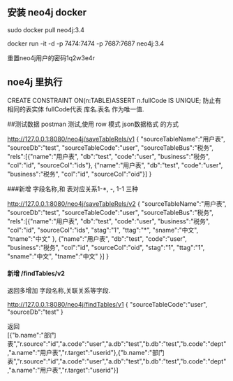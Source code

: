 ## 安装 neo4j docker
sudo docker pull neo4j:3.4

docker run -it -d -p 7474:7474 -p 7687:7687 neo4j:3.4

重置neo4j用户的密码1q2w3e4r

## noe4j 里执行
CREATE CONSTRAINT ON(n:TABLE)ASSERT n.fullCode IS UNIQUE;
 防止有相同的表实体 fullCode代表 库名.表名 作为唯一值.
 
 
##测试数据
postman 测试,使用 row 模式 json数据格式 的方式

http://127.0.0.1:8080/neo4j/saveTableRels/v1
{
"sourceTableName":"用户表",
"sourceDb":"test",
"sourceTableCode":"user",
"sourceTableBus":"税务",
"rels":[{"name":"用户表",
         "db":"test",
         "code":"user",
         "business":"税务",
         "col":"id",
         "sourceCol":"ids"},
         {"name":"用户表",
           "db":"test",
           "code":"user",
           "business":"税务",
           "col":"id",
           "sourceCol":"oid"}]
}

###新增 字段名称,和 表对应关系1-*, *-*, 1-1 三种

http://127.0.0.1:8080/neo4j/saveTableRels/v2
{
"sourceTableName":"用户表",
"sourceDb":"test",
"sourceTableCode":"user",
"sourceTableBus":"税务",
"rels":[{"name":"用户表",
         "db":"test",
         "code":"user",
         "business":"税务",
         "col":"id",
         "sourceCol":"ids",
         "stag":"1",
         "ttag":"*",
         "sname":"中文",
         "tname":"中文"
         },
         {"name":"用户表",
           "db":"test",
           "code":"user",
           "business":"税务",
           "col":"id",
           "sourceCol":"oid",
           "stag":"1",
           "ttag":"1",
           "sname":"中文",
           "tname":"中文"
           }]
}
#### 新增 /findTables/v2
返回多增加 字段名称,关联关系等字段.


http://127.0.0.1:8080/neo4j/findTables/v1
{
"sourceTableCode":"user",
"sourceDb":"test"
}

返回  
[{"b.name":"部门表","r.source":"id","a.code":"user","a.db":"test","b.db":"test","b.code":"dept","a.name":"用户表","r.target":"userid"},{"b.name":"部门表","r.source":"id","a.code":"user","a.db":"test","b.db":"test","b.code":"dept","a.name":"用户表","r.target":"userid"}]